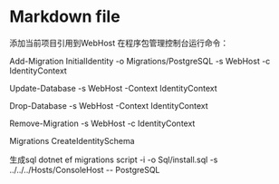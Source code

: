 ﻿# Markdown file
添加当前项目引用到WebHost
在程序包管理控制台运行命令：

Add-Migration InitialIdentity -o Migrations/PostgreSQL -s WebHost -c IdentityContext

Update-Database -s WebHost -Context IdentityContext

Drop-Database -s WebHost -Context IdentityContext

Remove-Migration -s WebHost -c IdentityContext

Migrations
CreateIdentitySchema

生成sql
dotnet ef migrations script -i -o Sql/install.sql -s ../../../Hosts/ConsoleHost -- PostgreSQL